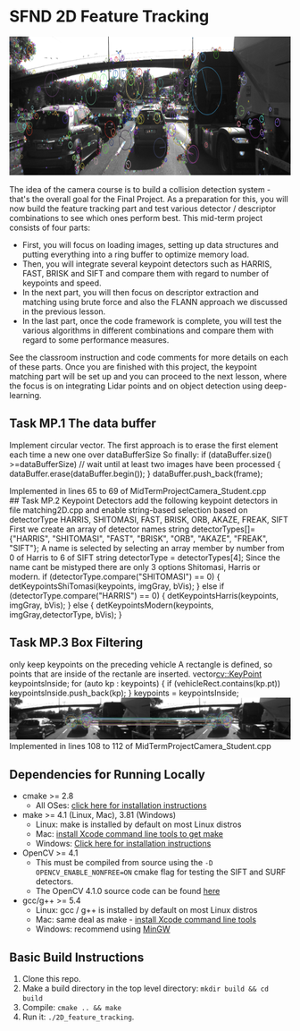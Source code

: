 # SFND 2D Feature Tracking

<img src="images/keypoints.png" width="820" height="248" />

The idea of the camera course is to build a collision detection system - that's the overall goal for the Final Project. As a preparation for this, you will now build the feature tracking part and test various detector / descriptor combinations to see which ones perform best. This mid-term project consists of four parts:

* First, you will focus on loading images, setting up data structures and putting everything into a ring buffer to optimize memory load. 
* Then, you will integrate several keypoint detectors such as HARRIS, FAST, BRISK and SIFT and compare them with regard to number of keypoints and speed. 
* In the next part, you will then focus on descriptor extraction and matching using brute force and also the FLANN approach we discussed in the previous lesson. 
* In the last part, once the code framework is complete, you will test the various algorithms in different combinations and compare them with regard to some performance measures. 

See the classroom instruction and code comments for more details on each of these parts. Once you are finished with this project, the keypoint matching part will be set up and you can proceed to the next lesson, where the focus is on integrating Lidar points and on object detection using deep-learning.

## Task MP.1 The data buffer
Implement circular vector.
The first approach is to erase the first element each time a new one over dataBufferSize
So finally:
if (dataBuffer.size() >=dataBufferSize) // wait until at least two images have been processed
{
    dataBuffer.erase(dataBuffer.begin());
}
dataBuffer.push_back(frame);

Implemented in lines 65 to 69 of MidTermProjectCamera_Student.cpp
## Task MP.2 Keypoint Detectors
add the following keypoint detectors in file matching2D.cpp and enable string-based selection based on detectorType
 HARRIS, SHITOMASI, FAST, BRISK, ORB, AKAZE, FREAK, SIFT
 First we create an array of detector names
 string detectorTypes[]={"HARRIS", "SHITOMASI", "FAST", "BRISK", "ORB", "AKAZE", "FREAK", "SIFT"};
 A name is selected by selecting an array member by number from 0 of Harris to 6 of SIFT
 string detectorType = detectorTypes[4];
Since the name cant be mistyped there are only 3 options Shitomasi, Harris or modern.
  if (detectorType.compare("SHITOMASI") == 0)
  {
      detKeypointsShiTomasi(keypoints, imgGray, bVis);
  }
  else if (detectorType.compare("HARRIS") == 0)
  {
      detKeypointsHarris(keypoints, imgGray, bVis);
  }
  else
  {
      detKeypointsModern(keypoints, imgGray,detectorType, bVis);
  }
## Task MP.3 Box Filtering 
only keep keypoints on the preceding vehicle
A rectangle is defined, so points that are inside of the rectanle are inserted.
  vector<cv::KeyPoint> keypointsInside;
  for (auto kp : keypoints) {
      if (vehicleRect.contains(kp.pt)) keypointsInside.push_back(kp);
  }
  keypoints = keypointsInside;
<img src="imgDoc/inCube.png" width="820"  />
Implemented in lines 108 to 112 of MidTermProjectCamera_Student.cpp

## Dependencies for Running Locally
* cmake >= 2.8
  * All OSes: [click here for installation instructions](https://cmake.org/install/)
* make >= 4.1 (Linux, Mac), 3.81 (Windows)
  * Linux: make is installed by default on most Linux distros
  * Mac: [install Xcode command line tools to get make](https://developer.apple.com/xcode/features/)
  * Windows: [Click here for installation instructions](http://gnuwin32.sourceforge.net/packages/make.htm)
* OpenCV >= 4.1
  * This must be compiled from source using the `-D OPENCV_ENABLE_NONFREE=ON` cmake flag for testing the SIFT and SURF detectors.
  * The OpenCV 4.1.0 source code can be found [here](https://github.com/opencv/opencv/tree/4.1.0)
* gcc/g++ >= 5.4
  * Linux: gcc / g++ is installed by default on most Linux distros
  * Mac: same deal as make - [install Xcode command line tools](https://developer.apple.com/xcode/features/)
  * Windows: recommend using [MinGW](http://www.mingw.org/)

## Basic Build Instructions

1. Clone this repo.
2. Make a build directory in the top level directory: `mkdir build && cd build`
3. Compile: `cmake .. && make`
4. Run it: `./2D_feature_tracking`.